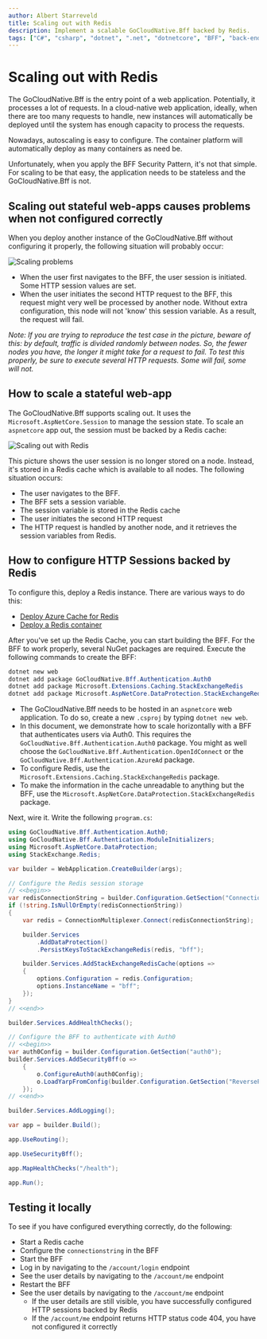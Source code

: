 ```yaml
---
author: Albert Starreveld
title: Scaling out with Redis
description: Implement a scalable GoCloudNative.Bff backed by Redis.
tags: ["C#", "csharp", "dotnet", ".net", "dotnetcore", "BFF", "back-end for front-end", "Redis", "Azure", "AKS", "Kubernetes"]
---
```


# Scaling out with Redis

The GoCloudNative.Bff is the entry point of a web application. Potentially, it processes a lot of requests. In a cloud-native web application, ideally, when there are too many requests to handle, new instances will automatically be deployed until the system has enough capacity to process the requests.

Nowadays, autoscaling is easy to configure. The container platform will automatically deploy as many containers as need be.

Unfortunately, when you apply the BFF Security Pattern, it's not that simple. For scaling to be that easy, the application needs to be stateless and the GoCloudNative.Bff is not.

## Scaling out stateful web-apps causes problems when not configured correctly

When you deploy another instance of the GoCloudNative.Bff without configuring it properly, the following situation will probably occur:

![Scaling problems](https://raw.githubusercontent.com/thecloudnativewebapp/GoCloudNative.Bff/main/docs/gocloudnative.org/content/Diagrams/scaling-problem.png)

* When the user first navigates to the BFF, the user session is initiated. Some HTTP session values are set.
* When the user initiates the second HTTP request to the BFF, this request might very well be processed by another node. Without extra configuration, this node will not 'know' this session variable. As a result, the request will fail.

_Note: If you are trying to reproduce the test case in the picture, beware of this: by default, traffic is divided randomly between nodes. So, the fewer nodes you have, the longer it might take for a request to fail. To test this properly, be sure to execute several HTTP requests. Some will fail, some will not._

## How to scale a stateful web-app

The GoCloudNative.Bff supports scaling out. It uses the `Microsoft.AspNetCore.Session` to manage the session state. To scale an `aspnetcore` app out, the session must be backed by a Redis cache:

![Scaling out with Redis](https://raw.githubusercontent.com/thecloudnativewebapp/GoCloudNative.Bff/main/docs/gocloudnative.org/content/Diagrams/sessions-backed-by-redis.png)

This picture shows the user session is no longer stored on a node. Instead, it's stored in a Redis cache which is available to all nodes. The following situation occurs:

* The user navigates to the BFF. 
* The BFF sets a session variable.
* The session variable is stored in the Redis cache
* The user initiates the second HTTP request
* The HTTP request is handled by another node, and it retrieves the session variables from Redis.

## How to configure HTTP Sessions backed by Redis

To configure this, deploy a Redis instance. There are various ways to do this:

* [Deploy Azure Cache for Redis](https://learn.microsoft.com/en-us/azure/azure-cache-for-redis/cache-configure)
* [Deploy a Redis container](https://collabnix.com/how-to-setup-and-run-redis-in-a-docker-container/)

After you've set up the Redis Cache, you can start building the BFF. For the BFF to work properly, several NuGet packages are required. Execute the following commands to create the BFF:

```powershell
dotnet new web
dotnet add package GoCloudNative.Bff.Authentication.Auth0
dotnet add package Microsoft.Extensions.Caching.StackExchangeRedis
dotnet add package Microsoft.AspNetCore.DataProtection.StackExchangeRedis
```

* The GoCloudNative.Bff needs to be hosted in an `aspnetcore` web application. To do so, create a new `.csproj` by typing `dotnet new web`.
* In this document, we demonstrate how to scale horizontally with a BFF that authenticates users via Auth0. This requires the `GoCloudNative.Bff.Authentication.Auth0` package. You might as well choose the `GoCloudNative.Bff.Authentication.OpenIdConnect` or the `GoCloudNative.Bff.Authentication.AzureAd` package.
* To configure Redis, use the `Microsoft.Extensions.Caching.StackExchangeRedis` package.
* To make the information in the cache unreadable to anything but the BFF, use the `Microsoft.AspNetCore.DataProtection.StackExchangeRedis` package.

Next, wire it. Write the following `program.cs`:

```csharp
using GoCloudNative.Bff.Authentication.Auth0;
using GoCloudNative.Bff.Authentication.ModuleInitializers;
using Microsoft.AspNetCore.DataProtection;
using StackExchange.Redis;

var builder = WebApplication.CreateBuilder(args);

// Configure the Redis session storage
// <<begin>>
var redisConnectionString = builder.Configuration.GetSection("ConnectionStrings:Redis").Get<string>();
if (!string.IsNullOrEmpty(redisConnectionString))
{
    var redis = ConnectionMultiplexer.Connect(redisConnectionString);

    builder.Services
        .AddDataProtection()
        .PersistKeysToStackExchangeRedis(redis, "bff");

    builder.Services.AddStackExchangeRedisCache(options =>
    {
        options.Configuration = redis.Configuration;
        options.InstanceName = "bff";
    });
}
// <<end>>

builder.Services.AddHealthChecks();

// Configure the BFF to authenticate with Auth0
// <<begin>>
var auth0Config = builder.Configuration.GetSection("auth0");
builder.Services.AddSecurityBff(o =>
    {
        o.ConfigureAuth0(auth0Config);
        o.LoadYarpFromConfig(builder.Configuration.GetSection("ReverseProxy"));
    });
// <<end>>

builder.Services.AddLogging();

var app = builder.Build();

app.UseRouting();

app.UseSecurityBff();

app.MapHealthChecks("/health");

app.Run();
```

## Testing it locally
To see if you have configured everything correctly, do the following:

* Start a Redis cache
* Configure the `connectionstring` in the BFF
* Start the BFF
* Log in by navigating to the `/account/login` endpoint
* See the user details by navigating to the `/account/me` endpoint
* Restart the BFF
* See the user details by navigating to the `/account/me` endpoint
    * If the user details are still visible, you have successfully configured HTTP sessions backed by Redis
    * If the `/account/me` endpoint returns HTTP status code 404, you have not configured it correctly